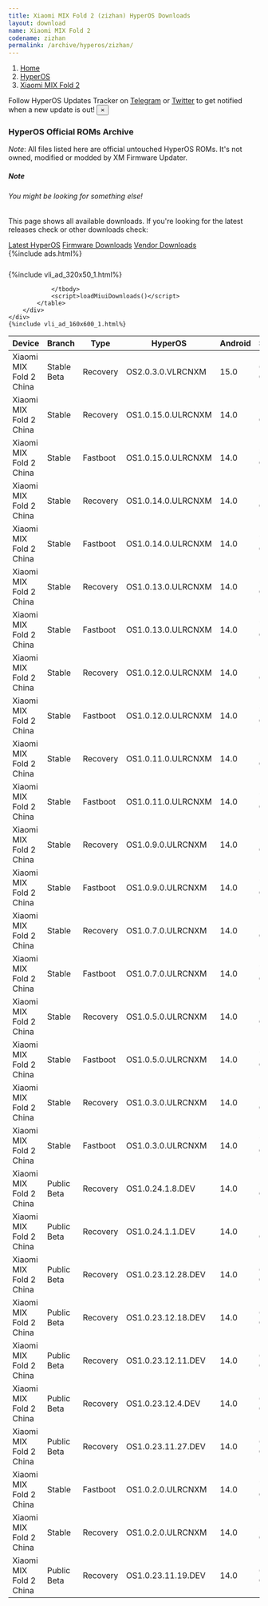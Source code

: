 ```yaml
---
title: Xiaomi MIX Fold 2 (zizhan) HyperOS Downloads
layout: download
name: Xiaomi MIX Fold 2
codename: zizhan
permalink: /archive/hyperos/zizhan/
---
```

<nav aria-label="breadcrumb">
    <ol class="breadcrumb">
        <li class="breadcrumb-item"><a href="/">Home</a></li>
        <li class="breadcrumb-item"><a href="/hyperos/">HyperOS</a></li>
        <li class="breadcrumb-item active" aria-current="page"><a href="/hyperos/zizhan/">Xiaomi MIX Fold 2</a></li>
    </ol>
</nav>
<div class="alert alert-primary alert-dismissible fade show" role="alert">
    Follow HyperOS Updates Tracker on <a href="https://t.me/MIUIUpdatesTracker" class="alert-link">Telegram</a>
     or <a href="https://twitter.com/MiFwUpdater" class="alert-link">Twitter</a> to get notified when a new update is out!
    <button type="button" class="close" data-dismiss="alert" aria-label="Close">
        <span aria-hidden="true">&times;</span>
    </button>
</div>

### HyperOS Official ROMs Archive
*Note*: All files listed here are official untouched HyperOS ROMs. It's not owned, modified or modded by XM Firmware Updater.
<div class="card">
  <div class="card-body">
    <h5 class="card-title">Note</h5>
    <h6 class="card-subtitle mb-2 text-muted">You might be looking for something else!</h6>
    <p class="card-text">This page shows all available downloads.
     If you're looking for the latest releases check or other downloads check:</p>
    <a href="/hyperos/zizhan/" class="card-link">Latest HyperOS</a>
    <a href="/firmware/zizhan/" class="card-link">Firmware Downloads</a>
    <a href="/vendor/zizhan/" class="card-link">Vendor Downloads</a>
  </div>
</div>
{%include ads.html%}
<div class="row justify-content-center">
    <div class="col-10">
        <div class="table-responsive-md" style="margin-top: 25px;">
            {%include vli_ad_320x50_1.html%}
            <table id="miui" class="display dt-responsive nowrap compact table table-striped table-hover table-sm">
                <thead class="thead-dark">
                    <tr>
                        <th data-ref="device">Device</th>
                        <th data-ref="branch">Branch</th>
                        <th data-ref="type">Type</th>
                        <th data-ref="miui">HyperOS</th>
                        <th data-ref="android">Android</th>
                        <th data-ref="size">Size</th>
                        <th data-ref="size">Date</th>
                        <th data-ref="link">Link</th>
                    </tr>
                </thead>
                <tbody>
                <tr><td>Xiaomi MIX Fold 2 China</td><td>Stable Beta</td><td>Recovery</td><td>OS2.0.3.0.VLRCNXM</td><td>15.0</td><td>6.2 GB</td><td>2025-02-25</td><td><a href="/hyperos/zizhan/stable beta/OS2.0.3.0.VLRCNXM/">Download</a></td></tr>
<tr><td>Xiaomi MIX Fold 2 China</td><td>Stable</td><td>Recovery</td><td>OS1.0.15.0.ULRCNXM</td><td>14.0</td><td>5.9 GB</td><td>2025-01-21</td><td><a href="/hyperos/zizhan/stable/OS1.0.15.0.ULRCNXM/">Download</a></td></tr>
<tr><td>Xiaomi MIX Fold 2 China</td><td>Stable</td><td>Fastboot</td><td>OS1.0.15.0.ULRCNXM</td><td>14.0</td><td>7.6 GB</td><td>2025-01-14</td><td><a href="/hyperos/zizhan/stable/OS1.0.15.0.ULRCNXM/">Download</a></td></tr>
<tr><td>Xiaomi MIX Fold 2 China</td><td>Stable</td><td>Recovery</td><td>OS1.0.14.0.ULRCNXM</td><td>14.0</td><td>5.9 GB</td><td>2024-12-18</td><td><a href="/hyperos/zizhan/stable/OS1.0.14.0.ULRCNXM/">Download</a></td></tr>
<tr><td>Xiaomi MIX Fold 2 China</td><td>Stable</td><td>Fastboot</td><td>OS1.0.14.0.ULRCNXM</td><td>14.0</td><td>7.6 GB</td><td>2024-12-10</td><td><a href="/hyperos/zizhan/stable/OS1.0.14.0.ULRCNXM/">Download</a></td></tr>
<tr><td>Xiaomi MIX Fold 2 China</td><td>Stable</td><td>Recovery</td><td>OS1.0.13.0.ULRCNXM</td><td>14.0</td><td>5.9 GB</td><td>2024-11-08</td><td><a href="/hyperos/zizhan/stable/OS1.0.13.0.ULRCNXM/">Download</a></td></tr>
<tr><td>Xiaomi MIX Fold 2 China</td><td>Stable</td><td>Fastboot</td><td>OS1.0.13.0.ULRCNXM</td><td>14.0</td><td>7.6 GB</td><td>2024-10-31</td><td><a href="/hyperos/zizhan/stable/OS1.0.13.0.ULRCNXM/">Download</a></td></tr>
<tr><td>Xiaomi MIX Fold 2 China</td><td>Stable</td><td>Recovery</td><td>OS1.0.12.0.ULRCNXM</td><td>14.0</td><td>5.9 GB</td><td>2024-10-14</td><td><a href="/hyperos/zizhan/stable/OS1.0.12.0.ULRCNXM/">Download</a></td></tr>
<tr><td>Xiaomi MIX Fold 2 China</td><td>Stable</td><td>Fastboot</td><td>OS1.0.12.0.ULRCNXM</td><td>14.0</td><td>7.6 GB</td><td>2024-10-08</td><td><a href="/hyperos/zizhan/stable/OS1.0.12.0.ULRCNXM/">Download</a></td></tr>
<tr><td>Xiaomi MIX Fold 2 China</td><td>Stable</td><td>Recovery</td><td>OS1.0.11.0.ULRCNXM</td><td>14.0</td><td>5.9 GB</td><td>2024-09-23</td><td><a href="/hyperos/zizhan/stable/OS1.0.11.0.ULRCNXM/">Download</a></td></tr>
<tr><td>Xiaomi MIX Fold 2 China</td><td>Stable</td><td>Fastboot</td><td>OS1.0.11.0.ULRCNXM</td><td>14.0</td><td>7.6 GB</td><td>2024-09-11</td><td><a href="/hyperos/zizhan/stable/OS1.0.11.0.ULRCNXM/">Download</a></td></tr>
<tr><td>Xiaomi MIX Fold 2 China</td><td>Stable</td><td>Recovery</td><td>OS1.0.9.0.ULRCNXM</td><td>14.0</td><td>5.9 GB</td><td>2024-08-20</td><td><a href="/hyperos/zizhan/stable/OS1.0.9.0.ULRCNXM/">Download</a></td></tr>
<tr><td>Xiaomi MIX Fold 2 China</td><td>Stable</td><td>Fastboot</td><td>OS1.0.9.0.ULRCNXM</td><td>14.0</td><td>7.6 GB</td><td>2024-08-08</td><td><a href="/hyperos/zizhan/stable/OS1.0.9.0.ULRCNXM/">Download</a></td></tr>
<tr><td>Xiaomi MIX Fold 2 China</td><td>Stable</td><td>Recovery</td><td>OS1.0.7.0.ULRCNXM</td><td>14.0</td><td>5.9 GB</td><td>2024-07-25</td><td><a href="/hyperos/zizhan/stable/OS1.0.7.0.ULRCNXM/">Download</a></td></tr>
<tr><td>Xiaomi MIX Fold 2 China</td><td>Stable</td><td>Fastboot</td><td>OS1.0.7.0.ULRCNXM</td><td>14.0</td><td>7.6 GB</td><td>2024-07-18</td><td><a href="/hyperos/zizhan/stable/OS1.0.7.0.ULRCNXM/">Download</a></td></tr>
<tr><td>Xiaomi MIX Fold 2 China</td><td>Stable</td><td>Recovery</td><td>OS1.0.5.0.ULRCNXM</td><td>14.0</td><td>5.9 GB</td><td>2024-06-06</td><td><a href="/hyperos/zizhan/stable/OS1.0.5.0.ULRCNXM/">Download</a></td></tr>
<tr><td>Xiaomi MIX Fold 2 China</td><td>Stable</td><td>Fastboot</td><td>OS1.0.5.0.ULRCNXM</td><td>14.0</td><td>7.6 GB</td><td>2024-05-27</td><td><a href="/hyperos/zizhan/stable/OS1.0.5.0.ULRCNXM/">Download</a></td></tr>
<tr><td>Xiaomi MIX Fold 2 China</td><td>Stable</td><td>Recovery</td><td>OS1.0.3.0.ULRCNXM</td><td>14.0</td><td>5.9 GB</td><td>2024-03-18</td><td><a href="/hyperos/zizhan/stable/OS1.0.3.0.ULRCNXM/">Download</a></td></tr>
<tr><td>Xiaomi MIX Fold 2 China</td><td>Stable</td><td>Fastboot</td><td>OS1.0.3.0.ULRCNXM</td><td>14.0</td><td>7.6 GB</td><td>2024-02-29</td><td><a href="/hyperos/zizhan/stable/OS1.0.3.0.ULRCNXM/">Download</a></td></tr>
<tr><td>Xiaomi MIX Fold 2 China</td><td>Public Beta</td><td>Recovery</td><td>OS1.0.24.1.8.DEV</td><td>14.0</td><td>5.9 GB</td><td>2024-01-12</td><td><a href="/hyperos/zizhan/public beta/OS1.0.24.1.8.DEV/">Download</a></td></tr>
<tr><td>Xiaomi MIX Fold 2 China</td><td>Public Beta</td><td>Recovery</td><td>OS1.0.24.1.1.DEV</td><td>14.0</td><td>5.9 GB</td><td>2024-01-05</td><td><a href="/hyperos/zizhan/public beta/OS1.0.24.1.1.DEV/">Download</a></td></tr>
<tr><td>Xiaomi MIX Fold 2 China</td><td>Public Beta</td><td>Recovery</td><td>OS1.0.23.12.28.DEV</td><td>14.0</td><td>6.0 GB</td><td>2023-12-29</td><td><a href="/hyperos/zizhan/public beta/OS1.0.23.12.28.DEV/">Download</a></td></tr>
<tr><td>Xiaomi MIX Fold 2 China</td><td>Public Beta</td><td>Recovery</td><td>OS1.0.23.12.18.DEV</td><td>14.0</td><td>6.0 GB</td><td>2023-12-22</td><td><a href="/hyperos/zizhan/public beta/OS1.0.23.12.18.DEV/">Download</a></td></tr>
<tr><td>Xiaomi MIX Fold 2 China</td><td>Public Beta</td><td>Recovery</td><td>OS1.0.23.12.11.DEV</td><td>14.0</td><td>6.0 GB</td><td>2023-12-15</td><td><a href="/hyperos/zizhan/public beta/OS1.0.23.12.11.DEV/">Download</a></td></tr>
<tr><td>Xiaomi MIX Fold 2 China</td><td>Public Beta</td><td>Recovery</td><td>OS1.0.23.12.4.DEV</td><td>14.0</td><td>6.0 GB</td><td>2023-12-08</td><td><a href="/hyperos/zizhan/public beta/OS1.0.23.12.4.DEV/">Download</a></td></tr>
<tr><td>Xiaomi MIX Fold 2 China</td><td>Public Beta</td><td>Recovery</td><td>OS1.0.23.11.27.DEV</td><td>14.0</td><td>6.0 GB</td><td>2023-12-01</td><td><a href="/hyperos/zizhan/public beta/OS1.0.23.11.27.DEV/">Download</a></td></tr>
<tr><td>Xiaomi MIX Fold 2 China</td><td>Stable</td><td>Fastboot</td><td>OS1.0.2.0.ULRCNXM</td><td>14.0</td><td>7.6 GB</td><td>2023-12-29</td><td><a href="/hyperos/zizhan/stable/OS1.0.2.0.ULRCNXM/">Download</a></td></tr>
<tr><td>Xiaomi MIX Fold 2 China</td><td>Stable</td><td>Recovery</td><td>OS1.0.2.0.ULRCNXM</td><td>14.0</td><td>5.9 GB</td><td>2023-12-21</td><td><a href="/hyperos/zizhan/stable/OS1.0.2.0.ULRCNXM/">Download</a></td></tr>
<tr><td>Xiaomi MIX Fold 2 China</td><td>Public Beta</td><td>Recovery</td><td>OS1.0.23.11.19.DEV</td><td>14.0</td><td>6.0 GB</td><td>2023-11-21</td><td><a href="/hyperos/zizhan/public beta/OS1.0.23.11.19.DEV/">Download</a></td></tr>

                </tbody>
                <script>loadMiuiDownloads()</script>
            </table>
        </div>
    </div>
    {%include vli_ad_160x600_1.html%}
</div>
